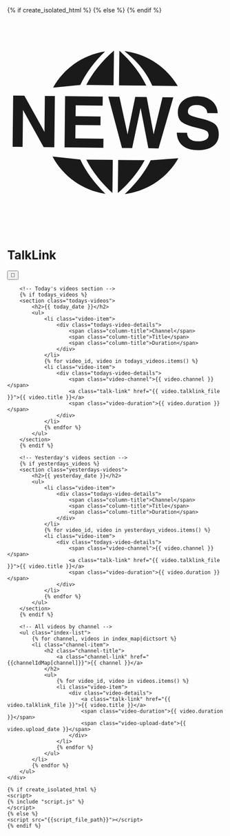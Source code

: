 <!DOCTYPE html>
<html lang="en">
<head>
    <meta charset="UTF-8">
    <meta name="viewport" content="width=device-width, initial-scale=1.0">
    <title>TalkLink</title>
    {% if create_isolated_html %}
    <style>
    {% include "styles.css" %}
    </style>
    {% else %}
    <link rel="stylesheet" href="{{styles_file_path}}">
    {% endif %}
    <link href="https://fonts.googleapis.com/css2?family=Roboto:wght@300;400;500;700&display=swap" rel="stylesheet">
</head>
<body>
    <div class="container">
        <div class="header-container">
            <div class="header">
                <svg class="logo" fill="currentColor" viewBox="0 0 1024 1024" version="1.1" xmlns="http://www.w3.org/2000/svg"><path d="M344.854 687.167c26.725 56.8 66.665 111.099 118.91 161.654-109.515-16.445-200.574-83.285-250.026-175.73l131.114 14.076zM461.776 177.924c-106.691 16.718-195.535 81.185-245.233 170.432l128.342-12.64c26.395-55.654 65.729-108.624 116.89-157.793zM502.016 337.406l1.78-163.191h-0.362c-57.402 50.103-101.083 104.341-130.194 161.745l128.774 1.45zM224.829 388.081l-23.709-0.211-23.439-0.304-1.84 169.497-94.898-170.523-52.909-0.575-2.593 241.198 23.589 0.331 23.468 0.211 1.871-173.871 97.645 174.957 50.256 0.575 2.564-241.289zM450.373 433.36l0.211-21.506 0.271-21.357-177.611-1.9-2.593 241.289 183.132 1.93 0.241-21.446 0.211-21.387-132.697-1.418 0.663-62.954 117.977 1.266 0.211-20.694 0.211-20.814-117.977-1.238 0.575-51.161 127.175 1.387zM691.15 568.256l-33.06-175.501-53.664-0.635-36.349 176.255-38.43-177.009-52.397-0.603 64.553 242.012 23.922 0.241 23.981 0.304 39.907-189.616 36.711 190.401 24.071 0.331 23.889 0.241 69.742-240.566-50.949-0.544-41.929 174.687zM529.708 174.514h-0.362l-1.748 163.162 128.866 1.359c-27.932-58.038-70.404-113.18-126.754-164.521zM804.932 340.603c-53.633-89.519-145.152-151.602-251.828-164.202 68.335 52.922 106.493 106.707 131.741 162.933l120.086 1.266zM554.925 849.786c109.455-14.028 201.386-78.448 252.927-168.876l-130.547 9.845c-27.963 56.197-69.108 109.589-122.378 159.03zM648.738 690.455l-124.914-1.359-1.69 155.833c54.961-47.872 97.462-99.846 126.602-154.475zM981.396 521.109c-11.763-10.407-35.052-19.757-70.074-27.873-24.132-5.791-39.907-10.528-47.267-14.629-7.513-3.953-11.283-9.593-11.191-16.861 0.061-9.923 3.771-17.979 11.101-23.5 7.209-5.34 17.283-8.084 30.044-7.904 14.781 0.121 26.725 3.682 35.867 10.407 9.079 6.788 13.998 15.867 14.721 27.391l49.077 0.603c-1.569-24.282-10.769-43.469-27.6-57.887-16.741-14.419-38.703-21.748-65.729-22.02-28.837-0.331-51.852 6.335-68.956 19.728-17.073 13.546-25.73 32.246-25.973 55.535-0.211 20.905 6.004 36.349 18.642 46.393 12.819 9.984 38.338 19.517 76.469 28.415 20.753 4.827 34.238 9.562 40.572 13.786 6.395 4.346 9.593 10.979 9.502 20.151-0.09 9.199-4.705 16.259-13.786 21.387-9.109 5.068-21.628 7.54-37.766 7.359-15.596-0.181-27.813-3.71-36.439-10.738-8.746-6.91-13.212-16.711-13.634-29.652l-48.534-0.512c0.875 26.063 9.895 46.213 26.908 60.511 17.043 14.419 40.844 21.689 71.278 21.989 30.495 0.304 54.598-5.942 72.578-19.154 18.038-13.151 27.088-30.979 27.328-53.664 0.362-22.503-5.429-38.974-17.134-49.26zM496.586 844.508l1.69-155.651-124.914-1.359c28.053 55.201 69.348 108.05 123.223 157.009z" /></svg>
                <h1 id="top-header">TalkLink</h1>
            </div>
            <button id="dark-mode-button" onClick="toggleDarkMode()" aria-label="Toggle dark mode">🌙</button>
        </div>

        <!-- Today's videos section -->
        {% if todays_videos %}
        <section class="todays-videos">
            <h2>{{ today_date }}</h2>
            <ul>
                <li class="video-item">
                    <div class="todays-video-details">
                        <span class="column-title">Channel</span>
                        <span class="column-title">Title</span>
                        <span class="column-title">Duration</span>
                    </div>
                </li>
                {% for video_id, video in todays_videos.items() %}
                <li class="video-item">
                    <div class="todays-video-details">
                        <span class="video-channel">{{ video.channel }}</span>
                        <a class="talk-link" href="{{ video.talklink_file }}">{{ video.title }}</a>
                        <span class="video-duration">{{ video.duration }}</span>
                    </div>
                </li>
                {% endfor %}
            </ul>
        </section>
        {% endif %}

        <!-- Yesterday's videos section -->
        {% if yesterdays_videos %}
        <section class="yesterdays-videos">
            <h2>{{ yesterday_date }}</h2>
            <ul>
                <li class="video-item">
                    <div class="todays-video-details">
                        <span class="column-title">Channel</span>
                        <span class="column-title">Title</span>
                        <span class="column-title">Duration</span>
                    </div>
                </li>
                {% for video_id, video in yesterdays_videos.items() %}
                <li class="video-item">
                    <div class="todays-video-details">
                        <span class="video-channel">{{ video.channel }}</span>
                        <a class="talk-link" href="{{ video.talklink_file }}">{{ video.title }}</a>
                        <span class="video-duration">{{ video.duration }}</span>
                    </div>
                </li>
                {% endfor %}
            </ul>
        </section>
        {% endif %}

        <!-- All videos by channel -->
        <ul class="index-list">
            {% for channel, videos in index_map|dictsort %}
            <li class="channel-item">
                <h2 class="channel-title">
                    <a class="channel-link" href="{{channelIdMap[channel]}}">{{ channel }}</a>
                </h2>
                <ul>
                    {% for video_id, video in videos.items() %}
                    <li class="video-item">
                        <div class="video-details">
                            <a class="talk-link" href="{{ video.talklink_file }}">{{ video.title }}</a>
                            <span class="video-duration">{{ video.duration }}</span>
                            <span class="video-upload-date">{{ video.upload_date }}</span>
                        </div>
                    </li>
                    {% endfor %}
                </ul>
            </li>
            {% endfor %}
        </ul>
    </div>

    {% if create_isolated_html %}
    <script>
    {% include "script.js" %}
    </script>
    {% else %}
    <script src="{{script_file_path}}"></script>
    {% endif %}
</body>
</html>
